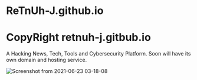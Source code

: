 # ReTnUh-J.github.io
# CopyRight retnuh-j.gitbub.io

A Hacking News, Tech, Tools and Cybersecurity Platform. Soon will have its own domain and hosting service.

![Screenshot from 2021-06-23 03-18-08](https://user-images.githubusercontent.com/70053073/123080709-12fb8b00-d3d2-11eb-933d-484a0a18c14e.png)

